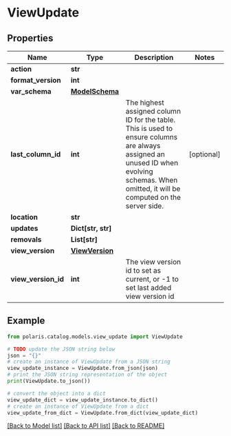 <!--

 Licensed to the Apache Software Foundation (ASF) under one
 or more contributor license agreements.  See the NOTICE file
 distributed with this work for additional information
 regarding copyright ownership.  The ASF licenses this file
 to you under the Apache License, Version 2.0 (the
 "License"); you may not use this file except in compliance
 with the License.  You may obtain a copy of the License at

   http://www.apache.org/licenses/LICENSE-2.0

 Unless required by applicable law or agreed to in writing,
 software distributed under the License is distributed on an
 "AS IS" BASIS, WITHOUT WARRANTIES OR CONDITIONS OF ANY
 KIND, either express or implied.  See the License for the
 specific language governing permissions and limitations
 under the License.

-->
# ViewUpdate


## Properties

Name | Type | Description | Notes
------------ | ------------- | ------------- | -------------
**action** | **str** |  | 
**format_version** | **int** |  | 
**var_schema** | [**ModelSchema**](ModelSchema.md) |  | 
**last_column_id** | **int** | The highest assigned column ID for the table. This is used to ensure columns are always assigned an unused ID when evolving schemas. When omitted, it will be computed on the server side. | [optional] 
**location** | **str** |  | 
**updates** | **Dict[str, str]** |  | 
**removals** | **List[str]** |  | 
**view_version** | [**ViewVersion**](ViewVersion.md) |  | 
**view_version_id** | **int** | The view version id to set as current, or -1 to set last added view version id | 

## Example

```python
from polaris.catalog.models.view_update import ViewUpdate

# TODO update the JSON string below
json = "{}"
# create an instance of ViewUpdate from a JSON string
view_update_instance = ViewUpdate.from_json(json)
# print the JSON string representation of the object
print(ViewUpdate.to_json())

# convert the object into a dict
view_update_dict = view_update_instance.to_dict()
# create an instance of ViewUpdate from a dict
view_update_from_dict = ViewUpdate.from_dict(view_update_dict)
```
[[Back to Model list]](../README.md#documentation-for-models) [[Back to API list]](../README.md#documentation-for-api-endpoints) [[Back to README]](../README.md)


